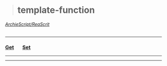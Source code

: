 ># template-function 
###### [ArchieScript/ReaScrit](https://github.com/ArchieScript/ReaScrit)
------------------------------------------------------------------------------------------------------------------
### [Get](https://github.com/ArchieScript/template-function/tree/master/template-function/Get)               [Set](https://github.com/ArchieScript/template-function/tree/master/template-function/Set)
---

---
